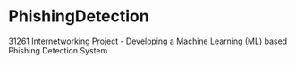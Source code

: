 # PhishingDetection
31261 Internetworking Project - Developing a Machine Learning (ML) based Phishing Detection System

